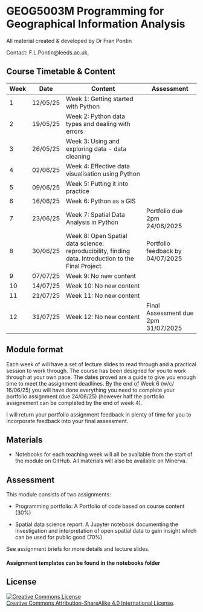 # GEOG5003M Programming for Geographical Information Analysis

All material created & developed by Dr Fran Pontin

Contact: F.L.Pontin\@leeds.ac.uk,

## Course Timetable & Content

| Week | Date     | Content                                                                                              | Assessment                          |
|------|----------|------------------------------------------------------------------------------------------------------|-------------------------------------|
| 1    | 12/05/25 | Week 1: Getting started with Python                                                                  |                                  |
| 2    | 19/05/25 | Week 2: Python data types and dealing with errors                                                    |                                   |
| 3    | 26/05/25 | Week 3: Using and exploring data - data cleaning                                                     |                                   |
| 4    | 02/06/25 | Week 4: Effective data visualisation using Python                                                    |                                  |
| 5    | 09/06/25 | Week 5: Putting it into practice                                                                     |                                 |
| 6    | 16/06/25 | Week 6: Python as a GIS                                                                              |                                  |
| 7    | 23/06/25 | Week 7: Spatial Data Analysis in Python                                                              | Portfolio due 2pm 24/06/2025        |
| 8    | 30/06/25 | Week 8: Open Spatial data science: reproducibility, finding data. Introduction to the Final Project. | Portfolio feedback by 04/07/2025    |
| 9    | 07/07/25 | Week 9: No new content                                                                               |                                     |
| 10   | 14/07/25 | Week 10: No new content                                                                              |                                     |
| 11   | 21/07/25 | Week 11: No new content                                                                              |                                     |
| 12   | 31/07/25 | Week 12: No new content                                                                              | Final Assessment due 2pm 31/07/2025 |

## Module format

Each week of will have a set of lecture slides to read through and a practical session to work through. The course has been designed for you to work through at your own pace. The dates proved are a guide to give you enough time to meet the assignment deadlines. By the end of Week 6 (w/c/ 16/06/25) you will have done everything you need to complete your portfolio assignment (due 24/06/25) (however half the portfolio assignement can be completed by the end of week 4).

I will return your portfolio assignment feedback in plenty of time for you to incorporate feedback into your final assessment.

## Materials

-   Notebooks for each teaching week will all be available from the start of the module on GitHub. All materials will also be available on Minerva.


## Assessment

This module consists of two assignments:

- Programming portfolio: A Portfolio of code based on course content (30%)

- Spatial data science report: A Jupyter notebook documenting the investigation and interpretation of open spatial data to gain insight which can be used for public good (70%)

See assignment briefs for more details and lecture slides.

#### Assignment templates can be found in the notebooks folder


## License

<a rel="license" href="http://creativecommons.org/licenses/by-sa/4.0/"><img src="https://i.creativecommons.org/l/by-sa/4.0/88x31.png" alt="Creative Commons License" style="border-width:0"/></a><br><a rel="license" href="http://creativecommons.org/licenses/by-sa/4.0/">Creative Commons Attribution-ShareAlike 4.0 International License</a>.
